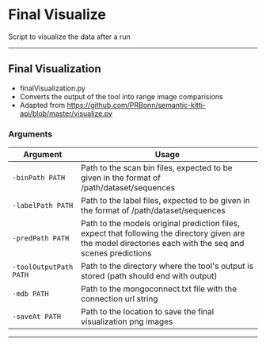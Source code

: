 # Final Visualize

Script to visualize the data after a run

---

## Final Visualization

- finalVisualization.py
- Converts the output of the tool into range image comparisions 
- Adapted from https://github.com/PRBonn/semantic-kitti-api/blob/master/visualize.py



### Arguments
| Argument | Usage |
| ----- | ------------ |
| ```-binPath PATH``` | Path to the scan bin files, expected to be given in the format of /path/dataset/sequences |
| ```-labelPath PATH``` | Path to the label files, expected to be given in the format of /path/dataset/sequences |
| ```-predPath PATH``` | Path to the models original prediction files, expect that following the directory given are the model directories each with the seq and scenes predictions |
| ```-toolOutputPath PATH``` | Path to the directory where the tool's output is stored (path should end with output) |
| ```-mdb PATH``` | Path to the mongoconnect.txt file with the connection url string |
| ```-saveAt PATH``` | Path to the location to save the final visualization png images |

---




